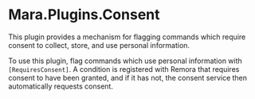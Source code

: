 # Mara.Plugins.Consent

This plugin provides a mechanism for flagging commands which require consent to collect, store, and use personal
information.

To use this plugin, flag commands which use personal information with `[RequiresConsent]`. A condition is registered
with Remora that requires consent to have been granted, and if it has not, the consent service then automatically
requests consent. 